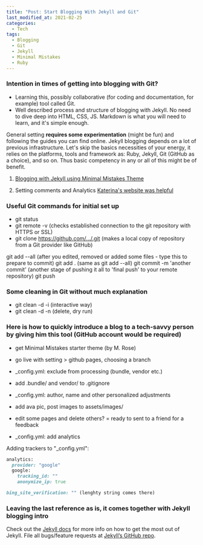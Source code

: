```yaml
---
title: "Post: Start Blogging With Jekyll and Git"
last_modified_at: 2021-02-25
categories:
  - Tech
tags:
  - Blogging
  - Git 
  - Jekyll
  - Minimal Mistakes
  - Ruby
---
```

### Intention in times of getting into blogging with Git? 
- Learning this, possibly collaborative (for coding and documentation, for example) tool called Git. 
- Well described process and structure of blogging with Jekyll. No need to dive deep into HTML, CSS, JS. Markdown is what you will need to learn, and it's simple enough. 

General setting **requires some experimentation** (might be fun) and following the guides you can find online. Jekyll blogging depends on a lot of previous infrastructure. Let's skip the basics necessities of your energy, it relies on the platforms, tools and framework as: Ruby, Jekyll, Git (GitHub as a choice), and so on. Thus basic competency in any or all of this might be of benefit. 

1. [Blogging with Jekyll using Minimal Mistakes Theme](https://purple.telstra.com.au/blog/opensource-blogging-with-jekyll-github-vscode-part-2)

2. Setting comments and Analytics
[Katerina's website was helpful](https://www.cross-validated.com/Personal-website-with-Minimal-Mistakes-Jekyll-Theme-HOWTO-Part-IV/)

### Useful Git commands for initial set up
- git status
- git remote -v (checks established connection to the git repository with HTTPS or SSL)
- git clone https://github.com/.../.git (makes a local copy of repository from a Git provider like GitHub)

git add --all (after you edited, removed or added some files - type this to prepare to commit)
git add . (same as git add --all)
git commit -m 'another commit' (another stage of pushing it all to 'final push' to your remote repository)
git push

### Some cleaning in Git without much explanation 
- git clean -d -i (interactive way)
- git clean -d -n (delete, dry run)

### Here is how to quickly introduce a blog to a tech-savvy person by giving him this tool (GitHub account would be required)
- get Minimal Mistakes starter theme (by M. Rose)
- go live with setting > github pages, choosing a branch 

- _config.yml: exclude from processing (bundle, vendor etc.)
- add .bundle/ and vendor/ to .gitignore 

- _config.yml: author, name and other personalized adjustments 
- add ava pic, post images to assets/images/
- edit some pages and delete others? = ready to sent to a friend for a feedback 
- _config.yml: add analytics 

Adding trackers to "_config.yml":
```Ruby 
analytics:
  provider: "google"
  google:
    tracking_id: "" 
    anonymize_ip: true

bing_site_verification: "" (lenghty string comes there)
```
### Leaving the last reference as is, it comes together with Jekyll blogging intro
Check out the [Jekyll docs](https://jekyllrb.com/docs/home) for more info on how to get the most out of Jekyll. File all bugs/feature requests at [Jekyll’s GitHub repo](https://github.com/jekyll/jekyll). 

<meta name="msvalidate.01" content="7A96D455B03667537A649E9E535AC3CF" /> 
